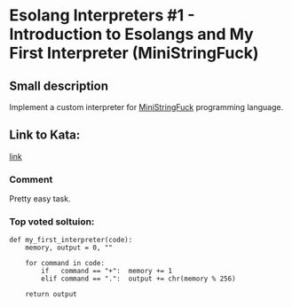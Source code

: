 # Esolang Interpreters #1 - Introduction to Esolangs and My First Interpreter (MiniStringFuck)

## Small description
Implement a custom interpreter for [MiniStringFuck](https://esolangs.org/wiki/MiniStringFuck) programming language.

## Link to Kata:
[link](https://www.codewars.com/kata/586dd26a69b6fd46dd0000c0)

### Comment
Pretty easy task.

### Top voted soltuion:
```
def my_first_interpreter(code):
    memory, output = 0, ""
    
    for command in code:
        if   command == "+":  memory += 1
        elif command == ".":  output += chr(memory % 256)
    
    return output
```
